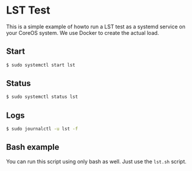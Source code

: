 # LST Test

This is a simple example of howto run a LST test as a systemd service on your CoreOS system. We use Docker to create the actual load.

## Start

```bash
$ sudo systemctl start lst
```

## Status

```bash
$ sudo systemctl status lst
```

## Logs

```bash
$ sudo journalctl -u lst -f
```

## Bash example

You can run this script using only bash as well. Just use the `lst.sh` script.
